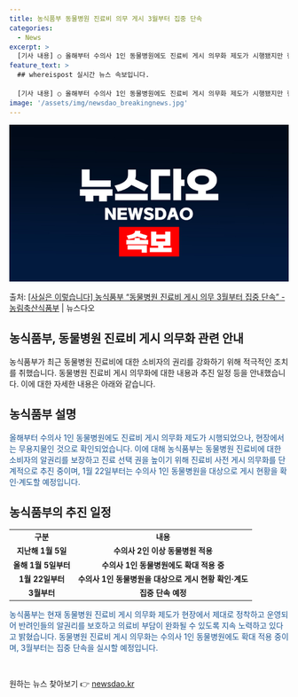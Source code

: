 ```yaml
---
title: 농식품부 동물병원 진료비 의무 게시 3월부터 집중 단속
categories:
  - News
excerpt: >
  [기사 내용] ○ 올해부터 수의사 1인 동물병원에도 진료비 게시 의무화 제도가 시행됐지만 현장에서는 무용지물…
feature_text: >
  ## whereispost 실시간 뉴스 속보입니다.

  [기사 내용] ○ 올해부터 수의사 1인 동물병원에도 진료비 게시 의무화 제도가 시행됐지만 현장에서는 무용지물…
image: '/assets/img/newsdao_breakingnews.jpg'
---
```


![뉴스다오 속보](/assets/img/newsdao_breakingnews.jpg)

<p>출처: <a href="https://newsdao.kr/3022" rel="dofollow">[사실은 이렇습니다] 농식품부 “동물병원 진료비 게시 의무 3월부터 집중 단속” - 농림축산식품부</a> | 뉴스다오</p>

<h2>농식품부, 동물병원 진료비 게시 의무화 관련 안내</h2>

<p data-ke-size="size16">농식품부가 최근 동물병원 진료비에 대한 소비자의 권리를 강화하기 위해 적극적인 조치를 취했습니다. 동물병원 진료비 게시 의무화에 대한 내용과 추진 일정 등을 안내했습니다. 이에 대한 자세한 내용은 아래와 같습니다.</p>

<h2 data-ke-size="size26">농식품부 설명</h2>

<p><span style="color: #1a5490;">올해부터 수의사 1인 동물병원에도 진료비 게시 의무화 제도가 시행되었으나, 현장에서는 무용지물인 것으로 확인되었습니다. 이에 대해 농식품부는 동물병원 진료비에 대한 소비자의 알권리를 보장하고 진료 선택 권을 높이기 위해 진료비 사전 게시 의무화를 단계적으로 추진 중이며, 1월 22일부터는 수의사 1인 동물병원을 대상으로 게시 현황을 확인·계도할 예정입니다.</span></p>

<h2 data-ke-size="size26">농식품부의 추진 일정</h2>

<table>
	<tbody>
		<tr>
			<td style="text-align: center; height: 17px;"><b>구분</b></td>
			<td style="text-align: center; height: 17px;"><b>내용</b></td>
		</tr>
		<tr>
			<td style="text-align: center; height: 17px;"><b>지난해 1월 5일</b></td>
			<td style="text-align: center; height: 17px;"><b>수의사 2인 이상 동물병원 적용</b></td>
		</tr>
		<tr>
			<td style="text-align: center; height: 17px;"><b>올해 1월 5일부터</b></td>
			<td style="text-align: center; height: 17px;"><b>수의사 1인 동물병원에도 확대 적용 중</b></td>
		</tr>
		<tr>
			<td style="text-align: center; height: 17px;"><b>1월 22일부터</b></td>
			<td style="text-align: center; height: 17px;"><b>수의사 1인 동물병원을 대상으로 게시 현황 확인·계도</b></td>
		</tr>
		<tr>
			<td style="text-align: center; height: 17px;"><b>3월부터</b></td>
			<td style="text-align: center; height: 17px;"><b>집중 단속 예정</b></td>
		</tr>
	</tbody>
</table>

<p><span style="color: #1a5490;">농식품부는 현재 동물병원 진료비 게시 의무화 제도가 현장에서 제대로 정착하고 운영되어 반려인들의 알권리를 보호하고 의료비 부담이 완화될 수 있도록 지속 노력하고 있다고 밝혔습니다. 동물병원 진료비 게시 의무화는 수의사 1인 동물병원에도 확대 적용 중이며, 3월부터는 집중 단속을 실시할 예정입니다.</span></p>

<p data-ke-size="size16">&nbsp;</p> 

원하는 뉴스 찾아보기 👉 <a href="https://newsdao.kr" rel="dofollow">newsdao.kr</a>



